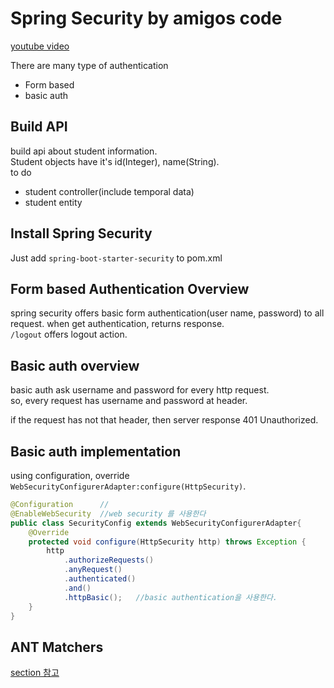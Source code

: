 # Spring Security by amigos code
[youtube video](https://youtu.be/her_7pa0vrg)  
  
There are many type of authentication
* Form based
* basic auth


## Build API
build api about student information.  
Student objects have it's id(Integer), name(String).  
to do  
* student controller(include temporal data)
* student entity  

## Install Spring Security
Just add `spring-boot-starter-security` to pom.xml  

## Form based Authentication Overview
spring security offers basic form authentication(user name, password) to all request. 
when get authentication, returns response.  
`/logout` offers logout action.  

## Basic auth overview
basic auth ask username and password for every http request.  
so, every request has username and password at header.  
  
if the request has not that header, then server response 401 Unauthorized.  

## Basic auth implementation
using configuration, override `WebSecurityConfigurerAdapter:configure(HttpSecurity)`.
```java
@Configuration      //
@EnableWebSecurity  //web security 를 사용한다
public class SecurityConfig extends WebSecurityConfigurerAdapter{
    @Override
    protected void configure(HttpSecurity http) throws Exception {
        http
            .authorizeRequests()
            .anyRequest()   
            .authenticated()
            .and()
            .httpBasic();   //basic authentication을 사용한다.
    }
}
```
  
## ANT Matchers
[section 참고](https://www.section.io/engineering-education/springboot-antmatchers/#:~:text=The%20antMatchers()%20is%20a,specific%20URLs%20as%20its%20arguments.)